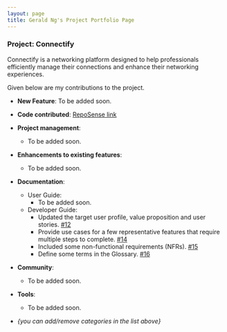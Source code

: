 ```yaml
---
layout: page
title: Gerald Ng's Project Portfolio Page
---
```


### Project: Connectify

Connectify is a networking platform designed to help professionals efficiently manage their connections and enhance their networking experiences.

Given below are my contributions to the project.

* **New Feature**: To be added soon.

* **Code contributed**: [RepoSense link]()

* **Project management**:
  * To be added soon.

* **Enhancements to existing features**:
  * To be added soon.

* **Documentation**:
  * User Guide:
    * To be added soon.
  * Developer Guide:
    * Updated the target user profile, value proposition and user stories. [\#12]()
    * Provide use cases for a few representative features that require multiple steps to complete. [\#14]()
    * Included some non-functional requirements (NFRs). [\#15]()
    * Define some terms in the Glossary. [\#16]()

* **Community**:
  * To be added soon.

* **Tools**:
  * To be added soon.

* _{you can add/remove categories in the list above}_